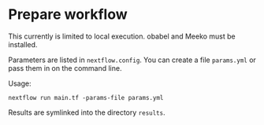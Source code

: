 # Prepare workflow

This currently is limited to local execution. obabel and Meeko must be installed. 

Parameters are listed in `nextflow.config`. You can create a file `params.yml` or pass them in on the command line.

Usage:

`nextflow run main.tf -params-file params.yml`

Results are symlinked into the directory `results`.

